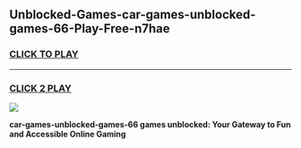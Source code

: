 
## Unblocked-Games-car-games-unblocked-games-66-Play-Free-n7hae
<h3>
<a href="https://premium76.site?title=car-games-unblocked-games-66&ref=23A">CLICK TO PLAY</a></h3>
<hr>

<h3>
<a href="https://premium76.site?title=car-games-unblocked-games-66&ref=23A">CLICK 2 PLAY</a>
  
</h3>

<a href="https://premium76.site?title=car-games-unblocked-games-66&ref=23A"><img src="https://clearcache.store/games.png"></a>


**car-games-unblocked-games-66 games unblocked: Your Gateway to Fun and Accessible Online Gaming**
